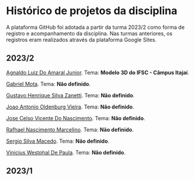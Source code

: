 # Histórico de projetos da disciplina
A plataforma GitHub foi adotada a partir da turma 2023/2 como forma de registro e acompanhamento da disciplina. Nas turmas anteriores, os registros eram realizados através da plataforma Google Sites.

## 2023/2
[Agnaldo Luiz Do Amaral Junior](). Tema: **Modelo 3D do IFSC - Câmpus Itajaí**. 

[Gabriel Mota](). Tema: **Não definido**. 

[Gustavo Henrique Silva Zanetti](). Tema: **Não definido**. 

[Joao Antonio Oldenburg Vieira](). Tema: **Não definido**. 

[Jose Celso Vicente Do Nascimento](). Tema: **Não definido**. 

[Rafhael Nascimento Marcelino](). Tema: **Não definido**. 

[Sergio Silva Macedo](). Tema: **Não definido**. 

[Vinicius Westphal De Paula](). Tema: **Não definido**. 

## 2023/1
